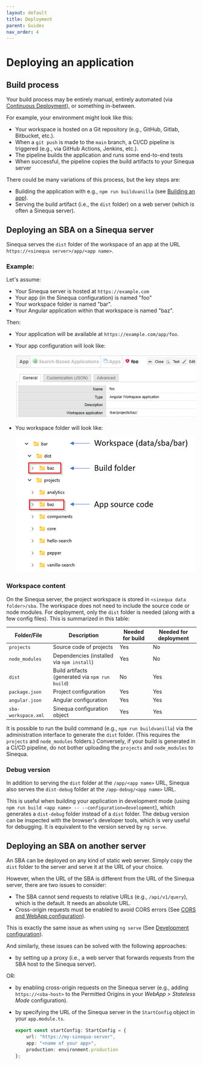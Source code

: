 ```yaml
---
layout: default
title: Deployment
parent: Guides
nav_order: 4
---
```


# Deploying an application

## Build process

Your build process may be entirely manual, entirely automated (via [Continuous Deployment](https://en.wikipedia.org/wiki/Continuous_deployment)), or something in-between.

For example, your environment might look like this:

- Your workspace is hosted on a Git repository (e.g., GitHub, Gitlab, Bitbucket, etc.).
- When a `git push` is made to the `main` branch, a CI/CD pipeline is triggered (e.g., via GitHub Actions, Jenkins, etc.).
- The pipeline builds the application and runs some end-to-end tests
- When successful, the pipeline copies the build artifacts to your Sinequa server

There could be many variations of this process, but the key steps are:

- Building the application with e.g., `npm run buildvanilla` (see [Building an app](3-development.md#building-an-app)).
- Serving the build artifact (i.e., the `dist` folder) on a web server (which is often a Sinequa server).

## Deploying an SBA on a Sinequa server

Sinequa serves the `dist` folder of the workspace of an app at the URL `https://<sinequa server>/app/<app name>`.

### Example:

Let's assume:

- Your Sinequa server is hosted at `https://example.com`
- Your app (in the Sinequa configuration) is named "foo"
- Your workspace folder is named "bar".
- Your Angular application within that workspace is named "baz".

Then:

- Your application will be available at `https://example.com/app/foo`.
- Your app configuration will look like:

  ![App configuration](/assets/guides/app-deployment.png)

- You workspace folder will look like:

  ![Worskpace folder](/assets/guides/workspace-folder.png)

### Workspace content

On the Sinequa server, the project workspace is stored in `<sinequa data folder>/sba`. The workspace does not need to include the source code or node modules. For deployment, only the `dist` folder is needed (along with a few config files). This is summarized in this table:

| Folder/File         | Description                                     | Needed for build | Needed for deployment |
|---------------------|-------------------------------------------------|------------------|-----------------------|
| `projects`          | Source code of projects                         | Yes              | No                    |
| `node_modules`      | Dependencies (installed via `npm install`)      | Yes              | No                    |
| `dist`              | Build artifacts (generated via `npm run build`) | No               | Yes                   |
| `package.json`      | Project configuration                           | Yes              | Yes                   |
| `angular.json`      | Angular configuration                           | Yes              | Yes                   |
| `sba-workspace.xml` | Sinequa configuration object                    | Yes              | Yes                   |

It is possible to run the build command (e.g., `npm run buildvanilla`) via the administration interface to generate the `dist` folder. (This requires the `projects` and `node_modules` folders.) Conversely, if your build is generated in a CI/CD pipeline, do not bother uploading the `projects` and `node_modules` to Sinequa.

### Debug version

In addition to serving the `dist` folder at the `/app/<app name>` URL, Sinequa also serves the `dist-debug` folder at the `/app-debug/<app name>` URL.

This is useful when building your application in development mode (using `npm run build <app name> -- --configuration=development`), which generates a `dist-debug` folder instead of a `dist` folder. The debug version can be inspected with the browser's developer tools, which is very useful for debugging. It is equivalent to the version served by `ng serve`.

## Deploying an SBA on another server

An SBA can be deployed on any kind of static web server. Simply copy the `dist` folder to the server and serve it at the URL of your choice.

However, when the URL of the SBA is different from the URL of the Sinequa server, there are two issues to consider:

- The SBA cannot send requests to relative URLs (e.g., `/api/v1/query`), which is the default. It needs an absolute URL.
- Cross-origin requests must be enabled to avoid CORS errors (See [CORS and WebApp configuration](2-server-config.md#cors-and-webapp-configuration)).

This is exactly the same issue as when using `ng serve` (See [Development configuration](3-development.md#development-configuration)).

And similarly, these issues can be solved with the following approaches:

- by setting up a proxy (i.e., a web server that forwards requests from the SBA host to the Sinequa server).

OR:

- by enabling cross-origin requests on the Sinequa server (e.g., adding `https://<sba-host>` to the Permitted Origins in your *WebApp > Stateless Mode* configuration).
- by specifying the URL of the Sinequa server in the `StartConfig` object in your `app.module.ts`.

  ```ts
  export const startConfig: StartConfig = {
      url: "https://my-sinequa-server",
      app: "<name of your app>",
      production: environment.production
  };
  ```
